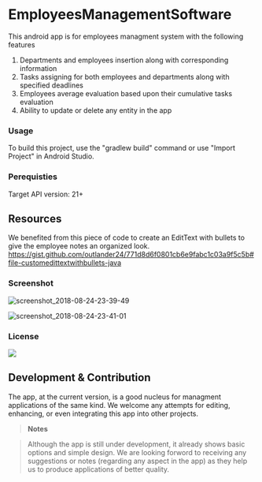 # EmployeesManagementSoftware


This android app is for employees managment system with the following features
1. Departments and employees insertion along with corresponding information
2. Tasks assigning for both employees and departments along with specified deadlines 
3. Employees average evaluation based upon their cumulative tasks evaluation 
4. Ability to update or delete any entity in the app

### Usage
To build this project, use the "gradlew build" command or use "Import Project" in Android Studio.

### Perequisties
Target API version: 21+

## Resources

We benefited from this piece of code to create an EditText with bullets to give the employee notes an organized look.
https://gist.github.com/outlander24/771d8d6f0801cb6e9fabc1c03a9f5c5b#file-customedittextwithbullets-java
### Screenshot
![screenshot_2018-08-24-23-39-49](https://user-images.githubusercontent.com/24296815/44612960-825d6480-a80d-11e8-9798-b2b183a52b5b.png)

![screenshot_2018-08-24-23-41-01](https://user-images.githubusercontent.com/24296815/44612993-d36d5880-a80d-11e8-9e2e-9c474ef000ef.png)



### License
[![](https://img.shields.io/badge/free-no%20warranty-blue.svg)](https://github.com/AyaAshrafSABER/EmployeesManagementSoftware)


## Development & Contribution

The app, at the current version, is a good nucleus for managment applications of the same kind. We welcome any attempts for editing, enhancing, or even integrating this app into other projects.


> **Notes**

> Although the app is still under development, it already shows basic options and simple design. We are looking forword to receiving any 
> suggestions or notes (regarding any aspect in the app) as they help us to produce applications of better quality. 

